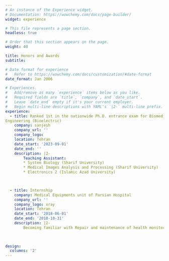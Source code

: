 ```yaml
---
# An instance of the Experience widget.
# Documentation: https://wowchemy.com/docs/page-builder/
widget: experience

# This file represents a page section.
headless: true

# Order that this section appears on the page.
weight: 40

title: Honors and Awards
subtitle:

# Date format for experience
#   Refer to https://wowchemy.com/docs/customization/#date-format
date_format: Jan 2006

# Experiences.
#   Add/remove as many `experience` items below as you like.
#   Required fields are `title`, `company`, and `date_start`.
#   Leave `date_end` empty if it's your current employer.
#   Begin multi-line descriptions with YAML's `|2-` multi-line prefix.
experience:
  - title: Ranked 1st in the nationwide Ph.D. entrance exam for Biomedical
Engineering (Bioelectric)
    company: sanjesh
    company_url: ''
    company_logo: 
    location: Tehran
    date_start: '2023-09-01'
    date_end: ''
    description: |2-
        Teaching Assistant:       
        * System Biology (Sharif University)
        * Medical Images Analysis and Processing (Sharif University)
        * Electronics 2 (Islamic Azad University)


        
  - title: Internship
    company: Medical Equipments unit of Parsian Hospital
    company_url: ''
    company_logo: xray
    location: Tehran
    date_start: '2018-06-01'
    date_end: '2018-10-31'
    description: |2-
        Becoming familiar with Repair and maintenance of health monitoring equipments
         
           

design:
  columns: '2'
---
```

